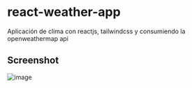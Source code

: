 # react-weather-app
Aplicación de clima con reactjs, tailwindcss y consumiendo la openweathermap api
## Screenshot
![image](https://github.com/user-attachments/assets/ee49c420-02fc-40ef-91a0-0b78be7e54c6)
